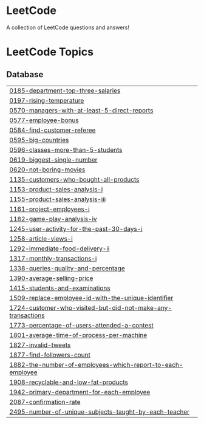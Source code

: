 # LeetCode
A collection of LeetCode questions and answers!

<!---LeetCode Topics Start-->
# LeetCode Topics
## Database
|  |
| ------- |
| [0185-department-top-three-salaries](https://github.com/Rites23/LeetCode/tree/master/0185-department-top-three-salaries) |
| [0197-rising-temperature](https://github.com/Rites23/LeetCode/tree/master/0197-rising-temperature) |
| [0570-managers-with-at-least-5-direct-reports](https://github.com/Rites23/LeetCode/tree/master/0570-managers-with-at-least-5-direct-reports) |
| [0577-employee-bonus](https://github.com/Rites23/LeetCode/tree/master/0577-employee-bonus) |
| [0584-find-customer-referee](https://github.com/Rites23/LeetCode/tree/master/0584-find-customer-referee) |
| [0595-big-countries](https://github.com/Rites23/LeetCode/tree/master/0595-big-countries) |
| [0596-classes-more-than-5-students](https://github.com/Rites23/LeetCode/tree/master/0596-classes-more-than-5-students) |
| [0619-biggest-single-number](https://github.com/Rites23/LeetCode/tree/master/0619-biggest-single-number) |
| [0620-not-boring-movies](https://github.com/Rites23/LeetCode/tree/master/0620-not-boring-movies) |
| [1135-customers-who-bought-all-products](https://github.com/Rites23/LeetCode/tree/master/1135-customers-who-bought-all-products) |
| [1153-product-sales-analysis-i](https://github.com/Rites23/LeetCode/tree/master/1153-product-sales-analysis-i) |
| [1155-product-sales-analysis-iii](https://github.com/Rites23/LeetCode/tree/master/1155-product-sales-analysis-iii) |
| [1161-project-employees-i](https://github.com/Rites23/LeetCode/tree/master/1161-project-employees-i) |
| [1182-game-play-analysis-iv](https://github.com/Rites23/LeetCode/tree/master/1182-game-play-analysis-iv) |
| [1245-user-activity-for-the-past-30-days-i](https://github.com/Rites23/LeetCode/tree/master/1245-user-activity-for-the-past-30-days-i) |
| [1258-article-views-i](https://github.com/Rites23/LeetCode/tree/master/1258-article-views-i) |
| [1292-immediate-food-delivery-ii](https://github.com/Rites23/LeetCode/tree/master/1292-immediate-food-delivery-ii) |
| [1317-monthly-transactions-i](https://github.com/Rites23/LeetCode/tree/master/1317-monthly-transactions-i) |
| [1338-queries-quality-and-percentage](https://github.com/Rites23/LeetCode/tree/master/1338-queries-quality-and-percentage) |
| [1390-average-selling-price](https://github.com/Rites23/LeetCode/tree/master/1390-average-selling-price) |
| [1415-students-and-examinations](https://github.com/Rites23/LeetCode/tree/master/1415-students-and-examinations) |
| [1509-replace-employee-id-with-the-unique-identifier](https://github.com/Rites23/LeetCode/tree/master/1509-replace-employee-id-with-the-unique-identifier) |
| [1724-customer-who-visited-but-did-not-make-any-transactions](https://github.com/Rites23/LeetCode/tree/master/1724-customer-who-visited-but-did-not-make-any-transactions) |
| [1773-percentage-of-users-attended-a-contest](https://github.com/Rites23/LeetCode/tree/master/1773-percentage-of-users-attended-a-contest) |
| [1801-average-time-of-process-per-machine](https://github.com/Rites23/LeetCode/tree/master/1801-average-time-of-process-per-machine) |
| [1827-invalid-tweets](https://github.com/Rites23/LeetCode/tree/master/1827-invalid-tweets) |
| [1877-find-followers-count](https://github.com/Rites23/LeetCode/tree/master/1877-find-followers-count) |
| [1882-the-number-of-employees-which-report-to-each-employee](https://github.com/Rites23/LeetCode/tree/master/1882-the-number-of-employees-which-report-to-each-employee) |
| [1908-recyclable-and-low-fat-products](https://github.com/Rites23/LeetCode/tree/master/1908-recyclable-and-low-fat-products) |
| [1942-primary-department-for-each-employee](https://github.com/Rites23/LeetCode/tree/master/1942-primary-department-for-each-employee) |
| [2087-confirmation-rate](https://github.com/Rites23/LeetCode/tree/master/2087-confirmation-rate) |
| [2495-number-of-unique-subjects-taught-by-each-teacher](https://github.com/Rites23/LeetCode/tree/master/2495-number-of-unique-subjects-taught-by-each-teacher) |
<!---LeetCode Topics End-->